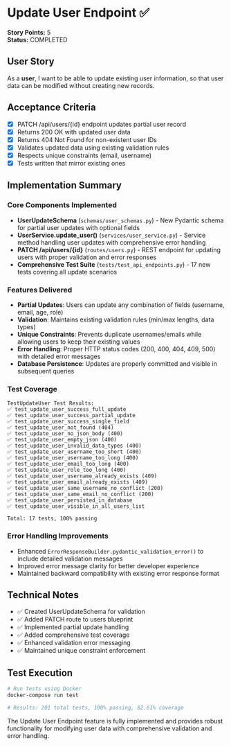 # Update User Endpoint ✅

**Story Points:** 5  
**Status:** COMPLETED

## User Story
As a **user**, I want to be able to update existing user information, so that user data can be modified without creating new records.

## Acceptance Criteria
- [x] PATCH /api/users/{id} endpoint updates partial user record  
- [x] Returns 200 OK with updated user data
- [x] Returns 404 Not Found for non-existent user IDs
- [x] Validates updated data using existing validation rules
- [x] Respects unique constraints (email, username)
- [x] Tests written that mirror existing ones

## Implementation Summary

### Core Components Implemented
- **UserUpdateSchema** (`schemas/user_schemas.py`) - New Pydantic schema for partial user updates with optional fields
- **UserService.update_user()** (`services/user_service.py`) - Service method handling user updates with comprehensive error handling
- **PATCH /api/users/{id}** (`routes/users.py`) - REST endpoint for updating users with proper validation and error responses
- **Comprehensive Test Suite** (`tests/test_api_endpoints.py`) - 17 new tests covering all update scenarios

### Features Delivered
- **Partial Updates**: Users can update any combination of fields (username, email, age, role)
- **Validation**: Maintains existing validation rules (min/max lengths, data types)
- **Unique Constraints**: Prevents duplicate usernames/emails while allowing users to keep their existing values
- **Error Handling**: Proper HTTP status codes (200, 400, 404, 409, 500) with detailed error messages
- **Database Persistence**: Updates are properly committed and visible in subsequent queries

### Test Coverage
```
TestUpdateUser Test Results:
✅ test_update_user_success_full_update
✅ test_update_user_success_partial_update  
✅ test_update_user_success_single_field
✅ test_update_user_not_found (404)
✅ test_update_user_no_json_body (400)
✅ test_update_user_empty_json (400)
✅ test_update_user_invalid_data_types (400)
✅ test_update_user_username_too_short (400)
✅ test_update_user_username_too_long (400)
✅ test_update_user_email_too_long (400)
✅ test_update_user_role_too_long (400)
✅ test_update_user_username_already_exists (409)
✅ test_update_user_email_already_exists (409)
✅ test_update_user_same_username_no_conflict (200)
✅ test_update_user_same_email_no_conflict (200)
✅ test_update_user_persisted_in_database
✅ test_update_user_visible_in_all_users_list

Total: 17 tests, 100% passing
```

### Error Handling Improvements
- Enhanced `ErrorResponseBuilder.pydantic_validation_error()` to include detailed validation messages
- Improved error message clarity for better developer experience
- Maintained backward compatibility with existing error response format

## Technical Notes
- ✅ Created UserUpdateSchema for validation
- ✅ Added PATCH route to users blueprint  
- ✅ Implemented partial update handling
- ✅ Added comprehensive test coverage
- ✅ Enhanced validation error messaging
- ✅ Maintained unique constraint enforcement

## Test Execution
```bash
# Run tests using Docker
docker-compose run test

# Results: 201 total tests, 100% passing, 82.61% coverage
```

The Update User Endpoint feature is fully implemented and provides robust functionality for modifying user data with comprehensive validation and error handling. 